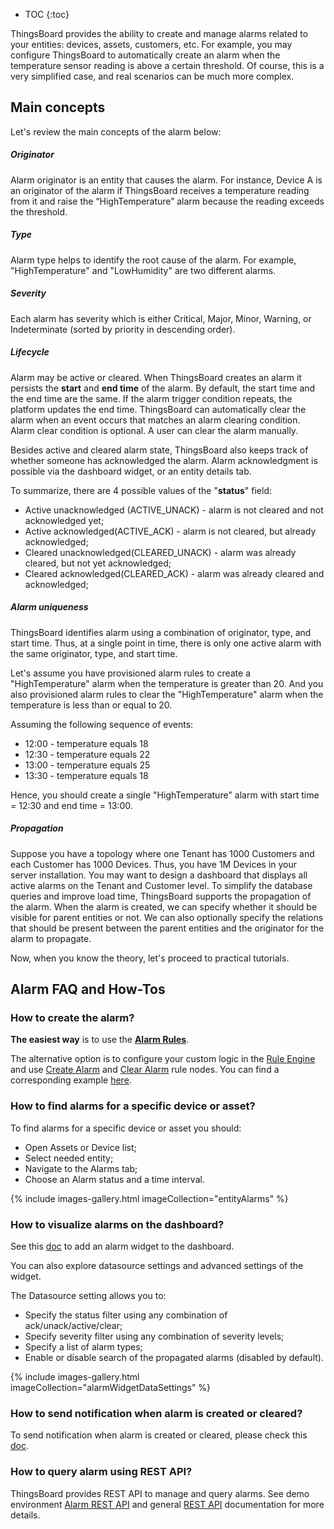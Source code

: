 * TOC
{:toc}

ThingsBoard provides the ability to create and manage alarms related to your entities: devices, assets, customers, etc.
For example, you may configure ThingsBoard to automatically create an alarm when the temperature sensor reading is above a certain threshold.
Of course, this is a very simplified case, and real scenarios can be much more complex.


## Main concepts

Let's review the main concepts of the alarm below:

##### Originator

Alarm originator is an entity that causes the alarm.
For instance, Device A is an originator of the alarm if ThingsBoard receives a temperature reading from it and raise the “HighTemperature” alarm because the reading exceeds the threshold.

##### Type

Alarm type helps to identify the root cause of the alarm. For example, "HighTemperature" and "LowHumidity" are two different alarms.

##### Severity

Each alarm has severity which is either Critical, Major, Minor, Warning, or Indeterminate (sorted by priority in descending order).

##### Lifecycle

Alarm may be active or cleared. When ThingsBoard creates an alarm it persists the **start** and **end time** of the alarm. By default, the start time and the end time are the same. 
If the alarm trigger condition repeats, the platform updates the end time. ThingsBoard can automatically clear the alarm when an event occurs that matches an alarm clearing condition.
Alarm clear condition is optional. A user can clear the alarm manually.

Besides active and cleared alarm state, ThingsBoard also keeps track of whether someone has acknowledged the alarm. 
Alarm acknowledgment is possible via the dashboard widget, or an entity details tab.        

To summarize, there are 4 possible values of the "**status**" field: 

 * Active unacknowledged (ACTIVE_UNACK) - alarm is not cleared and not acknowledged yet;
 * Active acknowledged(ACTIVE_ACK) - alarm is not cleared, but already acknowledged;
 * Cleared unacknowledged(CLEARED_UNACK) - alarm was already cleared, but not yet acknowledged;
 * Cleared acknowledged(CLEARED_ACK) - alarm was already cleared and acknowledged;

##### Alarm uniqueness

ThingsBoard identifies alarm using a combination of originator, type, and start time. 
Thus, at a single point in time, there is only one active alarm with the same originator, type, and start time.

Let's assume you have provisioned alarm rules to create a "HighTemperature" alarm when the temperature is greater than 20.
And you also provisioned alarm rules to clear the "HighTemperature" alarm when the temperature is less than or equal to 20.   

Assuming the following sequence of events:

 * 12:00 - temperature equals 18
 * 12:30 - temperature equals 22
 * 13:00 - temperature equals 25
 * 13:30 - temperature equals 18

Hence, you should create a single "HighTemperature" alarm with start time = 12:30 and end time = 13:00.

##### Propagation

Suppose you have a topology where one Tenant has 1000 Customers and each Customer has 1000 Devices. 
Thus, you have 1M Devices in your server installation. 
You may want to design a dashboard that displays all active alarms on the Tenant and Customer level.
To simplify the database queries and improve load time, ThingsBoard supports the propagation of the alarm. 
When the alarm is created, we can specify whether it should be visible for parent entities or not. 
We can also optionally specify the relations that should be present between the parent entities and the originator for the alarm to propagate. 

Now, when you know the theory, let's proceed to practical tutorials.       

## Alarm FAQ and How-Tos

### How to create the alarm?

**The easiest way** is to use the [**Alarm Rules**](/docs/{{docsPrefix}}user-guide/device-profiles/#alarm-rules).

The alternative option is to configure your custom logic in the [Rule Engine](/docs/{{docsPrefix}}user-guide/rule-engine-2-0/re-getting-started/) and use 
[Create Alarm](/docs/{{docsPrefix}}user-guide/rule-engine-2-0/action-nodes/#create-alarm-node) and [Clear Alarm](/docs/{{docsPrefix}}user-guide/rule-engine-2-0/action-nodes/#clear-alarm-node) rule nodes. 
You can find a corresponding example [here](/docs/{{docsPrefix}}user-guide/rule-engine-2-0/tutorials/create-clear-alarms/).

### How to find alarms for a specific device or asset?

To find alarms for a specific device or asset you should:
* Open Assets or Device list;
* Select needed entity;
* Navigate to the Alarms tab;
* Choose an Alarm status and a time interval.

{% include images-gallery.html imageCollection="entityAlarms" %}

### How to visualize alarms on the dashboard?

See this [doc](/docs/{{docsPrefix}}getting-started-guides/helloworld/#step-35-add-alarm-widget) to add an alarm widget to the dashboard. 

You can also explore datasource settings and advanced settings of the widget.

The Datasource setting allows you to:

 * Specify the status filter using any combination of ack/unack/active/clear;
 * Specify severity filter using any combination of severity levels;
 * Specify a list of alarm types;
 * Enable or disable search of the propagated alarms (disabled by default).
 
{% include images-gallery.html imageCollection="alarmWidgetDataSettings" %}
 
### How to send notification when alarm is created or cleared?

To send notification when alarm is created or cleared, please check this [doc](/docs/{{docsPrefix}}user-guide/device-profiles/#notifications-about-alarms).  

### How to query alarm using REST API? 

ThingsBoard provides REST API to manage and query alarms. See demo environment [Alarm REST API](https://demo.thingsboard.io/swagger-ui.html#/alarm-controller) and general [REST API](/docs/{{docsPrefix}}reference/rest-api/) documentation for more details.


